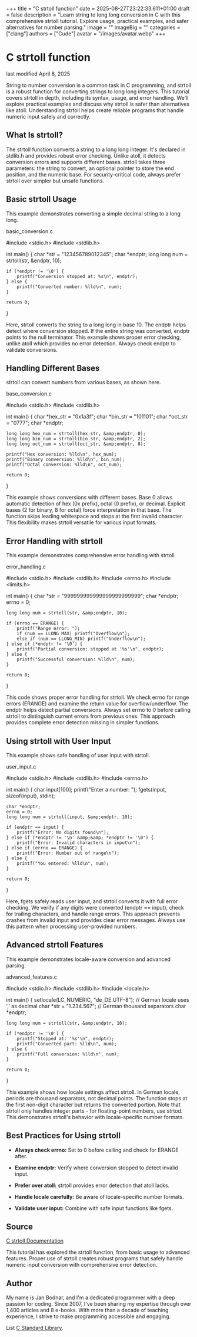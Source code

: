 +++
title = "C strtoll function"
date = 2025-08-27T23:22:33.611+01:00
draft = false
description = "Learn string to long long conversion in C with this comprehensive strtoll tutorial. Explore usage, practical examples, and safer alternatives for number parsing."
image = ""
imageBig = ""
categories = ["clang"]
authors = ["Cude"]
avatar = "/images/avatar.webp"
+++

# C strtoll function

last modified April 8, 2025

String to number conversion is a common task in C programming, and strtoll
is a robust function for converting strings to long long integers. This tutorial
covers strtoll in depth, including its syntax, usage, and error
handling. We'll explore practical examples and discuss why strtoll
is safer than alternatives like atoll. Understanding
strtoll helps create reliable programs that handle numeric input
safely and correctly.

## What Is strtoll?

The strtoll function converts a string to a long long integer. It's
declared in stdlib.h and provides robust error checking. Unlike
atoll, it detects conversion errors and supports different bases.
strtoll takes three parameters: the string to convert, an optional
pointer to store the end position, and the numeric base. For security-critical
code, always prefer strtoll over simpler but unsafe functions.

## Basic strtoll Usage

This example demonstrates converting a simple decimal string to a long long.

basic_conversion.c
  

#include &lt;stdio.h&gt;
#include &lt;stdlib.h&gt;

int main() {
    char *str = "123456789012345";
    char *endptr;
    long long num = strtoll(str, &amp;endptr, 10);

    if (*endptr != '\0') {
        printf("Conversion stopped at: %s\n", endptr);
    } else {
        printf("Converted number: %lld\n", num);
    }

    return 0;
}

Here, strtoll converts the string to a long long in base 10. The
endptr helps detect where conversion stopped. If the entire string
was converted, endptr points to the null terminator. This example
shows proper error checking, unlike atoll which provides no error
detection. Always check endptr to validate conversions.

## Handling Different Bases

strtoll can convert numbers from various bases, as shown here.

base_conversion.c
  

#include &lt;stdio.h&gt;
#include &lt;stdlib.h&gt;

int main() {
    char *hex_str = "0x1a3f";
    char *bin_str = "101101";
    char *oct_str = "0777";
    char *endptr;

    long long hex_num = strtoll(hex_str, &amp;endptr, 0);
    long long bin_num = strtoll(bin_str, &amp;endptr, 2);
    long long oct_num = strtoll(oct_str, &amp;endptr, 8);

    printf("Hex conversion: %lld\n", hex_num);
    printf("Binary conversion: %lld\n", bin_num);
    printf("Octal conversion: %lld\n", oct_num);

    return 0;
}

This example shows conversions with different bases. Base 0 allows automatic
detection of hex (0x prefix), octal (0 prefix), or decimal. Explicit bases (2
for binary, 8 for octal) force interpretation in that base. The function skips
leading whitespace and stops at the first invalid character. This flexibility
makes strtoll versatile for various input formats.

## Error Handling with strtoll

This example demonstrates comprehensive error handling with strtoll.

error_handling.c
  

#include &lt;stdio.h&gt;
#include &lt;stdlib.h&gt;
#include &lt;errno.h&gt;
#include &lt;limits.h&gt;

int main() {
    char *str = "999999999999999999999999";
    char *endptr;
    errno = 0;
    
    long long num = strtoll(str, &amp;endptr, 10);

    if (errno == ERANGE) {
        printf("Range error: ");
        if (num == LLONG_MAX) printf("Overflow\n");
        else if (num == LLONG_MIN) printf("Underflow\n");
    } else if (*endptr != '\0') {
        printf("Partial conversion: stopped at '%s'\n", endptr);
    } else {
        printf("Successful conversion: %lld\n", num);
    }

    return 0;
}

This code shows proper error handling for strtoll. We check
errno for range errors (ERANGE) and examine the return value for
overflow/underflow. The endptr helps detect partial conversions.
Always set errno to 0 before calling strtoll to
distinguish current errors from previous ones. This approach provides complete
error detection missing in simpler functions.

## Using strtoll with User Input

This example shows safe handling of user input with strtoll.

user_input.c
  

#include &lt;stdio.h&gt;
#include &lt;stdlib.h&gt;
#include &lt;errno.h&gt;

int main() {
    char input[100];
    printf("Enter a number: ");
    fgets(input, sizeof(input), stdin);

    char *endptr;
    errno = 0;
    long long num = strtoll(input, &amp;endptr, 10);

    if (endptr == input) {
        printf("Error: No digits found\n");
    } else if (*endptr != '\n' &amp;&amp; *endptr != '\0') {
        printf("Error: Invalid characters in input\n");
    } else if (errno == ERANGE) {
        printf("Error: Number out of range\n");
    } else {
        printf("You entered: %lld\n", num);
    }

    return 0;
}

Here, fgets safely reads user input, and strtoll
converts it with full error checking. We verify if any digits were converted
(endptr == input), check for trailing characters, and handle range
errors. This approach prevents crashes from invalid input and provides clear
error messages. Always use this pattern when processing user-provided numbers.

## Advanced strtoll Features

This example demonstrates locale-aware conversion and advanced parsing.

advanced_features.c
  

#include &lt;stdio.h&gt;
#include &lt;stdlib.h&gt;
#include &lt;locale.h&gt;

int main() {
    setlocale(LC_NUMERIC, "de_DE.UTF-8"); // German locale uses ',' as decimal
    char *str = "1.234.567"; // German thousand separators
    char *endptr;

    long long num = strtoll(str, &amp;endptr, 10);

    if (*endptr != '\0') {
        printf("Stopped at: '%s'\n", endptr);
        printf("Converted part: %lld\n", num);
    } else {
        printf("Full conversion: %lld\n", num);
    }

    return 0;
}

This example shows how locale settings affect strtoll. In German
locale, periods are thousand separators, not decimal points. The function stops
at the first non-digit character but returns the converted portion. Note that
strtoll only handles integer parts - for floating-point numbers,
use strtod. This demonstrates strtoll's behavior with
locale-specific number formats.

## Best Practices for Using strtoll

- **Always check errno:** Set to 0 before calling and check for ERANGE after.

- **Examine endptr:** Verify where conversion stopped to detect invalid input.

- **Prefer over atoll:** strtoll provides error detection that atoll lacks.

- **Handle locale carefully:** Be aware of locale-specific number formats.

- **Validate user input:** Combine with safe input functions like fgets.

## Source

[C strtoll Documentation](https://en.cppreference.com/w/c/string/byte/strtoll)

This tutorial has explored the strtoll function, from basic usage to
advanced features. Proper use of strtoll creates robust programs
that safely handle numeric input conversion with comprehensive error detection.

## Author

My name is Jan Bodnar, and I'm a dedicated programmer with a deep passion for
coding. Since 2007, I've been sharing my expertise through over 1,400 articles
and 8 e-books. With more than a decade of teaching experience, I strive to make
programming accessible and engaging.

List [C Standard Library](/all/#clang-std).